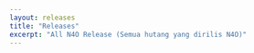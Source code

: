 ```yaml
---
layout: releases
title: "Releases"
excerpt: "All N4O Release (Semua hutang yang dirilis N4O)"
---
```

